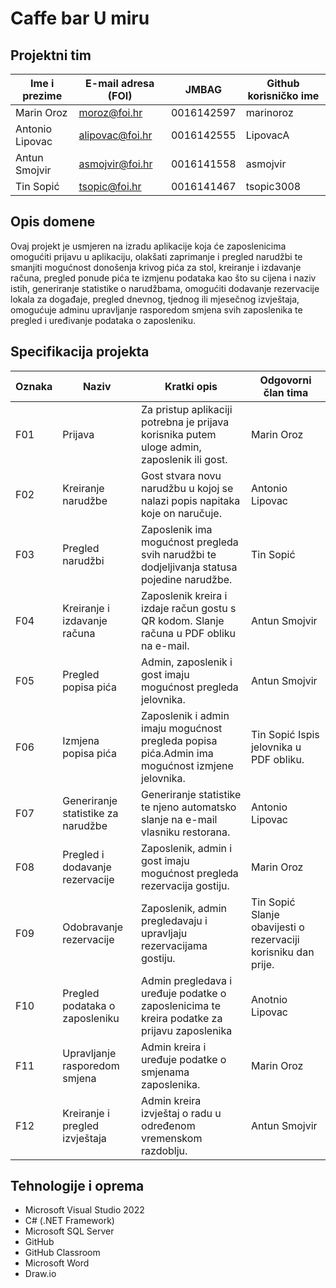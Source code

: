 # Caffe bar U miru

## Projektni tim

Ime i prezime   | E-mail adresa (FOI) |    JMBAG   | Github korisničko ime
--------------- | ------------------- | ---------- | ---------------------
Marin Oroz      | moroz@foi.hr        | 0016142597 | marinoroz
Antonio Lipovac | alipovac@foi.hr     | 0016142555 | LipovacA
Antun Smojvir   | asmojvir@foi.hr     | 0016141558 | asmojvir
Tin Sopić       | tsopic@foi.hr       | 0016141467 | tsopic3008

## Opis domene
Ovaj projekt je usmjeren na izradu aplikacije koja će zaposlenicima omogućiti prijavu u aplikaciju, olakšati zaprimanje i pregled narudžbi te smanjiti mogućnost donošenja krivog pića za stol, kreiranje i izdavanje računa, pregled ponude pića te izmjenu podataka kao što su cijena i naziv istih, generiranje statistike o narudžbama, omogućiti dodavanje rezervacije lokala za događaje, pregled dnevnog, tjednog ili mjesečnog izvještaja, omogućuje adminu upravljanje rasporedom smjena svih zaposlenika te pregled i uređivanje podataka o zaposleniku.

## Specifikacija projekta


Oznaka | Naziv                              | Kratki opis                                                                                      |Odgovorni član tima
------ | ---------------------------------- | ------------------------------------------------------------------------------------------------ |-------------------
F01    | Prijava                            | Za pristup aplikaciji potrebna je prijava korisnika putem uloge admin, zaposlenik ili gost.      |Marin Oroz
F02    | Kreiranje narudžbe                 | Gost stvara novu narudžbu u kojoj se nalazi popis napitaka koje on naručuje.                     |Antonio Lipovac
F03    | Pregled narudžbi                   | Zaposlenik ima mogućnost pregleda svih narudžbi te dodjeljivanja statusa pojedine narudžbe.      |Tin Sopić
F04    | Kreiranje i izdavanje računa       | Zaposlenik kreira i izdaje račun gostu s QR kodom. Slanje računa u PDF obliku na e-mail.         |Antun Smojvir
F05    | Pregled popisa pića                | Admin, zaposlenik i gost imaju mogućnost pregleda jelovnika.                                     |Antun Smojvir
F06    | Izmjena popisa pića                | Zaposlenik i admin  imaju mogućnost pregleda popisa pića.Admin ima mogućnost izmjene jelovnika.  |Tin Sopić                                                                       Ispis jelovnika u PDF obliku.                                                                    
F07    | Generiranje statistike za narudžbe | Generiranje statistike te njeno automatsko slanje na e-mail vlasniku restorana.                  |Antonio Lipovac
F08    | Pregled i dodavanje rezervacije    | Zaposlenik, admin i gost imaju mogućnost pregleda rezervacija gostiju.                           |Marin Oroz
F09    | Odobravanje rezervacije            | Zaposlenik, admin  pregledavaju i upravljaju rezervacijama gostiju.                              |Tin Sopić                                                                       Slanje obavijesti o rezervaciji korisniku dan prije.                                              
F10    | Pregled podataka o zaposleniku     | Admin pregledava i uređuje podatke o zaposlenicima te kreira podatke za prijavu zaposlenika      |Anotnio Lipovac
F11    | Upravljanje rasporedom smjena      | Admin kreira i uređuje podatke o smjenama zaposlenika.                                           |Marin Oroz
F12    | Kreiranje i pregled izvještaja     | Admin kreira izvještaj o radu u određenom vremenskom razdoblju.                                  |Antun Smojvir



## Tehnologije i oprema
- Microsoft Visual Studio 2022
- C# (.NET Framework)
- Microsoft SQL Server
- GitHub
- GitHub Classroom
- Microsoft Word
- Draw.io
